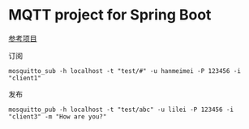 # MQTT project for Spring Boot
[参考项目](https://github.com/brandonbai/mqtt-spring-boot)

订阅
```
mosquitto_sub -h localhost -t "test/#" -u hanmeimei -P 123456 -i "client1"
```
发布
```
mosquitto_pub -h localhost -t "test/abc" -u lilei -P 123456 -i "client3" -m "How are you?"
```
